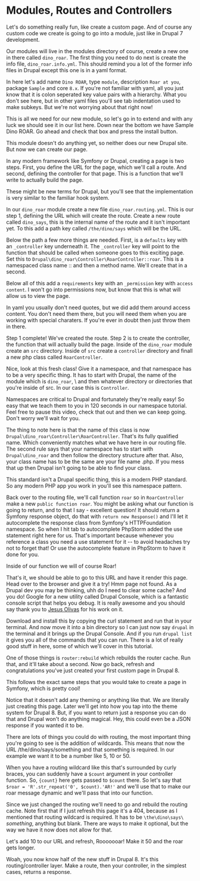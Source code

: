 # Modules, Routes and Controllers

Let's do something really fun, like create a custom page. And of course
any custom code we create is going to go into a module, just like in Drupal 7
development.

Our modules will live in the modules directory of course, create a new one
in there called `dino_roar`. The first thing you need to do next is create 
the info file, `dino_roar.info.yml`. This should remind you a lot of the former
info files in Drupal except this one is in a yaml format.

In here let's add name `Dino ROAR`, type `module`, description `Roar at you`,
package `Sample` and core `8.x`. If you're not familiar with yaml, all you 
just know that it is colon seperated key value pairs with a hierarchy. What
you don't see here, but in other yaml files you'll see tab indentation used
to make subkeys. But we're not worrying about that right now!

This is all we need for our new module, so let's go in to extend and with any
luck we should see it in our list here. Down near the bottom we have Sample
Dino ROAR. Go ahead and check that box and press the install button. 

This module doesn't do anything yet, so neither does our new Drupal site.
But now we can create our page. 

In any modern framework like Symfony or Drupal, creating a page is two steps.
First, you define the URL for the page, which we'll call a route. And second,
defining the controller for that page. This is a function that we'll write to
actually build the page. 

These might be new terms for Drupal, but you'll see that the implementation is
very similar to the familiar hook system.

In our `dino_roar` module create a new file `dino_roar.routing.yml`. This is our
step 1, defining the URL which will create the route. Create a new route called
`dino_says`, this is the internal name of the route and it isn't important yet. 
To this add a path key called `/the/dino/says` which will be the URL. 

Below the path a few more things are needed. First, is a `defaults` key with an
`_controller` key underneath it. The `_controller` key will point to the function
that should be called when someone goes to this exciting page. Set this to 
`Drupal\dino_roar\Controller\RoarController::roar`. This is a namespaced class name
:: and then a method name. We'll create that in a second. 

Below all of this add a `requirements` key with an `_permission` key with `access content`.
I won't go into permissions now, but know that this is what will allow us to view
the page. 

In yaml you usually don't need quotes, but we did add them around access content. You
don't need them there, but you will need them when you are working with special charaters.
If you're ever in doubt then just throw them in there. 

Step 1 complete! We've created the route. Step 2 is to create the controller, the function
that will actually build the page. Inside of the `dino_roar` module create an `src` directory.
Inside of `src` create a `controller` directory and finall a new php class called `RoarController`.

Nice, look at this fresh class! Give it a namespace, and that namespace has to be a very specific
thing. It has to start with Drupal\, the name of the module which is `dino_roar`, \ and then
whatever directory or directories that you're inside of src. In our case this is `Controller`.

Namespaces are critical to Drupal and fortunately they're really easy! So easy that we teach
them to you in 120 seconds in our namespace tutorial. Feel free to pause this video, check that
out and then we can keep going. Don't worry we'll wait for you.

The thing to note here is that the name of this class is now `Drupal\dino_roar\Controller\RoarController`.
That's its fully qualified name. Which conveniently matches what we have here in our routing file.
The second rule says that your namespace has to start with `Drupal\dino_roar` and then follow
the directory structure after that. Also, your class name has to be the same are your file name .php.
If you mess that up then Drupal isn't going to be able to find your class.

This standard isn't a Drupal specific thing, this is a modern PHP standard. So any modern PHP app you work
in you'll see this namespace pattern. 

Back over to the routing file, we'll call function `roar` so in `RoarController` make a new `public function roar`.
You might be asking what our function is going to return, and to that I say - excellent question!
It should return a Symfony response object, do that with `return new Response()` and I'll let it autocomplete 
the response class from Symfony's HTTPFoundation namespace. So when I hit tab to autocomplete PhpStorm
added the use statement right here for us. That's important because whenever you reference a class you
need a use statement for it -- to avoid headaches try not to forget that! Or use the autocomplete feature
in PhpStorm to have it done for you.

Inside of our function we will of course Roar!

That's it, we should be able to go to this URL and have it render this page. Head over to the browser and give
it a try! Hmm page not found. As a Drupal dev you may be thinking, uhh do I need to clear some cache? And you do!
Google for a new utility called Drupal Console, which is a fantastic console script that helps you debug. It is
really awesome and you should say thank you to [Jesus Olivas](https://twitter.com/jmolivas) for his work on it.

Download and install this by copying the curl statement and run that in your terminal. And now move it into a
bin directory so I can just now say `drupal` in the terminal and it brings up the Drupal Console. And if you
run `drupal list` it gives you all of the commands that you can run. There is a lot of really good stuff in here,
some of which we'll cover in this tutorial.

One of those things is `router:rebuild` which rebuilds the router cache. Run that, and it'll take about a second.
Now go back, refresh and congratulations you've just created your first custom page in Drupal 8.

This follows the exact same steps that you would take to create a page in Symfony, which is pretty cool!

Notice that it doesn't add any theming or anything like that. We are literally just creating this page. 
Later we'll get into how you tap into the theme system for Drupal 8. But, if you want to return just
a response you can do that and Drupal won't do anything magical. Hey, this could even be a JSON response if you
wanted it to be. 

There are lots of things you could do with routing, the most important thing you're going to see is the 
addition of wildcards. This means that now the URL /the/dino/says/something and that something is required. 
In our example we want it to be a number like 5, 10 or 50. 

When you have a routing wildcard like this that's surrounded by curly braces, you can suddenly have a `$count`
argument in your controller function. So, `{count}` here gets passed to `$count` there. So let's say that
`$roar = 'R'.str_repeat('0', $count).'AR!'` and we'll use that to make our roar message dynamic and we'll
pass that into our function. 

Since we just changed the routing we'll need to go and rebuild the routing cache. Note first that if I just
refresh this page it's a 404, because as I mentioned that routing wildcard is required. It has to be 
`\the\dino\says\` *something*, anything but blank. There are ways to make it optional, but the way we have it 
now does not allow for that. 

Let's add 10 to our URL and refresh, Rooooooar! Make it 50 and the roar gets longer. 

Woah, you now know half of the new stuff in Drupal 8. It's this routing/controller layer. Make a route,
then your controller, in the simplest cases, returns a response. 





